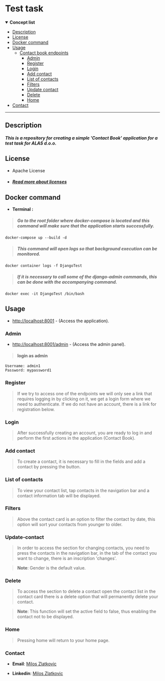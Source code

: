 # Test task
<details open>

**<summary> Concept list </summary>**

- [Description](#Description) 
- [License](#License)
- [Docker command](#Docker-command)
- [Usage ](#Usage )
  - [Contact book endpoints](#Contact-book)    
    - [Admin](#Admin)
    - [Register](#Register)
    - [Login](#Login)
    - [Add contact](#Add-contact)
    - [List of contacts](#List-of-contacts)
    - [Filters](#Filters)
    - [Update contact](#Update-contact)
    - [Delete](#Delete)
    - [Home](#Home)
- [Contact](#Contact)

</details>

___

## Description
##### This is a repository for creating a simple 'Contact Book' application for a test task for ALAS d.o.o.


## License
- Apache License 
- ##### [Read more about licenses](https://github.com/mifa43/test-repetition/blob/main/LICENSE)


## Docker command
- **Terminal :**
> ##### Go to the root folder where docker-compose is located and this command will make sure that the application starts successfully.

    docker-compose up --build -d

> ##### This command will open logs so that background execution can be monitored.

    docker container logs -f DjangoTest

> ##### If it is necessary to call some of the django-admin commands, this can be done with the accompanying command.

    docker exec -it DjangoTest /bin/bash

## Usage

- <http://localhost:8001> - (Access the application).

### Admin

- <http://localhost:8001/admin> - (Access the admin panel).

> #### login as admin

    Username: admin1
    Password: mypassword1

### Register

> If we try to access one of the endpoints we will only see a link that requires logging in by clicking on it, we get a login form where we need to authenticate. If we do not have an account, there is a link for registration below.

### Login

> After successfully creating an account, you are ready to log in and perform the first actions in the application (Contact Book).

### Add contact

> To create a contact, it is necessary to fill in the fields and add a contact by pressing the button.

### List of contacts

> To view your contact list, tap contacts in the navigation bar and a contact information tab will be displayed.

### Filters

> Above the contact card is an option to filter the contact by date, this option will sort your contacts from younger to older.

### Update-contact

> In order to access the section for changing contacts, you need to press the contacts in the navigation bar, in the tab of the contact you want to change, there is an inscription 'changes'.

> **Note**: Gender is the default value.

### Delete

> To access the section to delete a contact open the contact list in the contact card there is a delete option that will permanently delete your contact.

> **Note**: This function will set the active field to false, thus enabling the contact not to be displayed.

### Home

> Pressing home will return to your home page.

### Contact

- **Email**: [Milos Zlatkovic](mailto:milos.zlatkovic.it@gmail.com?subject=[GitHub]Test-repo)

- **Linkedin**: [Milos Zlatkovic](https://www.linkedin.com/in/milos-zlatkovic-b0644a1b1/)